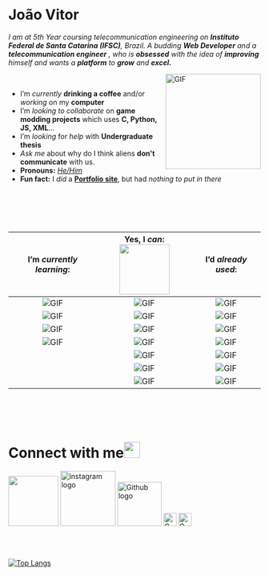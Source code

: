 # João Vitor &nbsp;



<!-- ### <img src="https://github.com/TheDudeThatCode/TheDudeThatCode/blob/master/Assets/Hi.gif" width="25px"> **Hello world!** &nbsp;<img src="https://github.com/TheDudeThatCode/TheDudeThatCode/blob/master/Assets/Earth.gif" width="24px"> -->

<p>
  <em>
    I am at 5th Year coursing telecommunication engineering on <b>Instituto Federal de Santa Catarina (IFSC)</b>, Brazil</a>.  
    A budding <b>Web Developer</b> and a <b>telecommunication engineer</b>&nbsp;, who is <b>obsessed</b>
    with the idea of <b>improving</b> himself and wants a <b>platform</b> to <b>grow</b> and <b>excel.</b> 
  </em>  
</p>


<img align="right" alt="GIF" src="https://media.giphy.com/media/KT2wdPEnRoGxG/giphy.gif" width="190vw" />
<br>

- I’m *currently* **drinking a coffee** and/or *working* on my **computer**
- I’m *looking to collaborate* on **game modding  projects** which uses **C, Python, JS, XML**...
- I’m *looking* for *help* with **Undergraduate thesis**
- *Ask me* about why do I think aliens **don't communicate** with us.
- **Pronouns:** [*He/Him*](https://pronoun.is/he)
- **Fun fact:** I *did* a <a href="https://joaovitorrod.netlify.app/"><b>Portfolio site</b></a>, but had *nothing to put in there*


<br>
<br>
<br>
<div align="center">
 <table>

  | I’m *currently learning*: 	| Yes, I *can*: <img align="center" src="https://media.giphy.com/media/C7vI9SlliHtp6o478J/giphy.gif" width="100vw">	| I’d *already used*: 	|
  |:-------------------------:	|:-------------:	|:-------------------:	|
  | <img alt="GIF" src="https://img.shields.io/badge/JavaScript-323330?style=for-the-badge&logo=javascript&logoColor=F7DF1E" /> | <img alt="GIF" src="https://img.shields.io/badge/HTML5-E34F26?style=for-the-badge&logo=html5&logoColor=white" /> | <img alt="GIF" src="https://img.shields.io/badge/Amazon_AWS-232F3E?style=for-the-badge&logo=amazon-aws&logoColor=white" /> |
  | <img alt="GIF" src="https://img.shields.io/badge/Node.js-339933?style=for-the-badge&logo=nodedotjs&logoColor=white" />     	| <img alt="GIF" src="https://img.shields.io/badge/CSS3-1572B6?style=for-the-badge&logo=css3&logoColor=white" />             	| <img alt="GIF" src="https://img.shields.io/badge/Google_Cloud-4285F4?style=for-the-badge&logo=google-cloud&logoColor=white" />                   	|
  | <img alt="GIF" src="https://img.shields.io/badge/Angular-DD0031?style=for-the-badge&logo=angular&logoColor=white" />      	| <img alt="GIF" src="https://img.shields.io/badge/Python-3776AB?style=for-the-badge&logo=python&logoColor=white" />             	| <img alt="GIF" src="https://img.shields.io/badge/microsoft%20azure-0089D6?style=for-the-badge&logo=microsoft-azure&logoColor=white"/>                   	|
  | <img alt="GIF" src="https://img.shields.io/badge/React_Native-20232A?style=for-the-badge&logo=react&logoColor=61DAFB" /> 	  | <img alt="GIF" src="https://img.shields.io/badge/C-00599C?style=for-the-badge&logo=c&logoColor=white" />             	| <img alt="GIF" src="https://img.shields.io/badge/MySQL-00000F?style=for-the-badge&logo=mysql&logoColor=white" />                   	|
  | 	| <img alt="GIF" src="https://img.shields.io/badge/C%2B%2B-00599C?style=for-the-badge&logo=c%2B%2B&logoColor=white" />             	| <img alt="GIF" src="https://img.shields.io/badge/SQLite-07405E?style=for-the-badge&logo=sqlite&logoColor=white" />                 	|
  |  	| <img alt="GIF" src="https://img.shields.io/badge/Java-ED8B00?style=for-the-badge&logo=java&logoColor=white" />             	| <img alt="GIF" src="https://img.shields.io/badge/PostgreSQL-316192?style=for-the-badge&logo=postgresql&logoColor=white" />                  	|
  |  	| <img alt="GIF" src="https://img.shields.io/badge/LaTeX-47A141?style=for-the-badge&logo=LaTeX&logoColor=white" />             	| <img alt="GIF" src="https://img.shields.io/badge/Unity-100000?style=for-the-badge&logo=unity&logoColor=white" />                   	|

 </table>
</div>
<br>





<!-- <p align="center" href="https://github.com/anuraghazra/github-readme-stats">
  <img align="center" src="https://github-readme-stats.vercel.app/api/top-langs/?username=Joaovitorrod&layout=compact"/>
</p>
 -->
<br>
<br>

# Connect with me<img src="https://github.com/TheDudeThatCode/TheDudeThatCode/blob/master/Assets/Handshake.gif" height="32px">



[<img src="https://img.shields.io/badge/LinkedIn-0077B5?style=for-the-badge&logo=linkedin&logoColor=white" width="100vw">](https://www.linkedin.com/in/joaovitorrod/)
[<img src="https://img.shields.io/badge/Instagram-E4405F?style=for-the-badge&logo=instagram&logoColor=white" alt="instagram logo" width="110vw">](https://www.instagram.com/joaovitorrod/)
[<img src="https://img.shields.io/badge/GitHub-100000?style=for-the-badge&logo=github&logoColor=white" alt="Github logo" width="88">](https://github.com/Joaovitorrod)
[<img src="https://img.shields.io/badge/Gmail-D14836?style=for-the-badge&logo=gmail&logoColor=white" alt="Gmail logo" height="26">](mailto:joao.vitor.rodrigues.tele@gmail.com)
[<img src="https://img.shields.io/badge/Steam-000000?style=for-the-badge&logo=steam&logoColor=white" alt="Gmail logo" height="26">](https://steamcommunity.com/id/mrmtois)




<br>
<br>

[![Top Langs](https://github-readme-stats.vercel.app/api/top-langs/?username=Joaovitorrod&layout=compact)](https://github.com/anuraghazra/github-readme-stats)



<!-- ![visitors](https://visitor-badge.laobi.icu/badge?page_id=Joaovitorrod)
 -->

